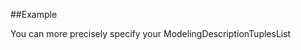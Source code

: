 
<!---
FrozenIsBool True
-->

##Example

You can more precisely specify your ModelingDescriptionTuplesList